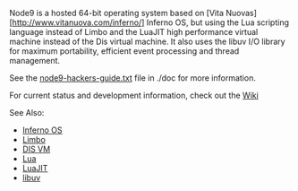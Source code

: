 Node9 is a hosted 64-bit operating system based on [Vita Nuovas][http://www.vitanuova.com/inferno/] Inferno OS, but
using the Lua scripting language instead of Limbo and the LuaJIT high
performance virtual machine instead of the Dis virtual machine.  It also uses
the libuv I/O library for maximum portability, efficient event processing and
thread management.

See the [node9-hackers-guide.txt][hackers] file in ./doc for more information.

For current status and development information, check out the [Wiki][wiki9]

See Also:
* [Inferno OS][inferno]
* [Limbo][limbo]
* [DIS VM][dis]
* [Lua][lua]
* [LuaJIT][luajit]
* [libuv][libuv]

[inferno]: http://www.vitanuova.com/inferno/
[limbo]: http://www.vitanuova.com/inferno/limbo.html
[dis]: http://www.vitanuova.com/inferno/papers/dis.html
[lua]: http://www.lua.org/
[luajit]: http://luajit.org/
[libuv]: http://docs.libuv.org/en/v1.x/
[hackers]: https://github.com/jvburnes/node9/blob/master/doc/node9-hackers-guide.txt
[wiki9]: https://github.com/jvburnes/node9/wiki

